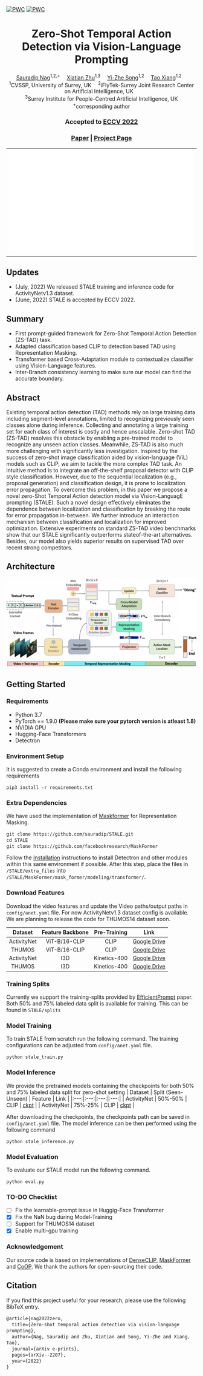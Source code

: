 [![PWC](https://img.shields.io/endpoint.svg?url=https://paperswithcode.com/badge/zero-shot-temporal-action-detection-via/zero-shot-action-detection-on-activitynet-1-3)](https://paperswithcode.com/sota/zero-shot-action-detection-on-activitynet-1-3?p=zero-shot-temporal-action-detection-via)
[![PWC](https://img.shields.io/endpoint.svg?url=https://paperswithcode.com/badge/zero-shot-temporal-action-detection-via/zero-shot-action-detection-on-thumos-14)](https://paperswithcode.com/sota/zero-shot-action-detection-on-thumos-14?p=zero-shot-temporal-action-detection-via)

<div align="center">

<h1>Zero-Shot Temporal Action Detection via Vision-Language Prompting</h1>

<div>
    <a href='https://sauradip.github.io/' target='_blank'>Sauradip Nag</a><sup>1,2,+</sup>&emsp;
    <a href='https://scholar.google.co.uk/citations?hl=en&user=ZbA-z1cAAAAJ&view_op=list_works&sortby=pubdate' target='_blank'>Xiatian Zhu</a><sup>1,3</sup>&emsp;
    <a href='https://scholar.google.co.uk/citations?user=irZFP_AAAAAJ&hl=en' target='_blank'>Yi-Zhe Song</a><sup>1,2</sup>&emsp;
    <a href='https://scholar.google.co.uk/citations?hl=en&user=MeS5d4gAAAAJ&view_op=list_works&sortby=pubdate' target='_blank'>Tao Xiang</a><sup>1,2</sup>&emsp;
</div>
<div>
    <sup>1</sup>CVSSP, University of Surrey, UK&emsp;
    <sup>2</sup>iFlyTek-Surrey Joint Research Center on Artificial Intelligence, UK&emsp; <br>
    <sup>3</sup>Surrey Institute for People-Centred Artificial Intelligence, UK
</div>
<div>
    <sup>+</sup>corresponding author
</div>

<h3><strong>Accepted to <a href='https://eccv2022.ecva.net/' target='_blank'>ECCV 2022</a></strong></h3>

<h3 align="center">
  <a href="https://arxiv.org/abs/2207.08184" target='_blank'>Paper</a> |
  <a href="https://sauradip.github.io/project_pages/STALE/" target='_blank'>Project Page</a> 
</h3>

<table>
<tr>
    <td><img src="assets/STALE_intro.gif" width="100%"/></td>
</tr>
</table>
</div>

## Updates

- (July, 2022) We released STALE training and inference code for ActivityNetv1.3 dataset.
- (June, 2022) STALE is accepted by ECCV 2022.

## Summary
- First prompt-guided framework for Zero-Shot Temporal Action Detection (ZS-TAD) task.
- Adapted classification based CLIP to detection based TAD using Representation Masking.
- Transformer based Cross-Adaptation module to contextualize classifier using Vision-Language features.
- Inter-Branch consistency learning to make sure our model can find the accurate boundary.

## Abstract

Existing temporal action detection (TAD) methods rely on
large training data including segment-level annotations, limited to recognizing previously seen classes alone during inference. Collecting and annotating a large training set for each class of interest is costly and hence
unscalable. Zero-shot TAD (ZS-TAD) resolves this obstacle by enabling
a pre-trained model to recognize any unseen action classes. Meanwhile,
ZS-TAD is also much more challenging with significantly less investigation. Inspired by the success of zero-shot image classification aided by
vision-language (ViL) models such as CLIP, we aim to tackle the more
complex TAD task. An intuitive method is to integrate an off-the-shelf
proposal detector with CLIP style classification. However, due to the sequential localization (e.g., proposal generation) and classification design,
it is prone to localization error propagation. To overcome this problem, in
this paper we propose a novel zero-Shot Temporal Action detection model
via Vision-LanguagE prompting (STALE). Such a novel design effectively eliminates the dependence between localization and classification
by breaking the route for error propagation in-between. We further introduce an interaction mechanism between classification and localization
for improved optimization. Extensive experiments on standard ZS-TAD
video benchmarks show that our STALE significantly outperforms stateof-the-art alternatives. Besides, our model also yields superior results on
supervised TAD over recent strong competitors. 

## Architecture
![](assets/main-fig-2.png)



## Getting Started

### Requirements
- Python 3.7
- PyTorch == 1.9.0  **(Please make sure your pytorch version is atleast 1.8)**
- NVIDIA GPU
- Hugging-Face Transformers
- Detectron

### Environment Setup
It is suggested to create a Conda environment and install the following requirements
```shell script
pip3 install -r requirements.txt
```

### Extra Dependencies
We have used the implementation of [Maskformer](https://github.com/facebookresearch/MaskFormer) for Representation Masking. 
```shell script
git clone https://github.com/sauradip/STALE.git
cd STALE
git clone https://github.com/facebookresearch/MaskFormer
```
Follow the [Installation](https://github.com/facebookresearch/MaskFormer/blob/main/INSTALL.md) instructions to install Detectron and other modules within this same environment if possible. After this step, place the files in ``` /STALE/extra_files ``` into ``` /STALE/MaskFormer/mask_former/modeling/transformer/ ```. 

### Download Features
Download the video features and update the Video paths/output paths in ``` config/anet.yaml ``` file. For now ActivityNetv1.3 dataset config is available. We are planning to release the code for THUMOS14 dataset soon. 

| Dataset | Feature Backbone | Pre-Training | Link | 
|:---:|:---:|:---:|:---:|
| ActivityNet | ViT-B/16-CLIP | CLIP | [Google Drive](https://drive.google.com/drive/folders/1OFyU7V-VPHYOkTfXTQR-XxLYO-rSgL_i?usp=sharing) |
| THUMOS | ViT-B/16-CLIP | CLIP | [Google Drive](https://drive.google.com/drive/folders/16eUrTrF8-S5ncb5psIN7ikP9GweAIP_t?usp=sharing) |
| ActivityNet | I3D | Kinetics-400 | [Google Drive](https://drive.google.com/drive/folders/1B1srfie2UWKwaC4-7bo6UItmJoESCUq3?usp=sharing) |
| THUMOS | I3D | Kinetics-400 | [Google Drive](https://drive.google.com/drive/folders/1C4YG01X9IIT1a568wMM8fgm4k4xTC2EQ?usp=sharing) |

### Training Splits
Currently we support the training-splits provided by [EfficientPrompt](https://github.com/ju-chen/Efficient-Prompt) paper. Both 50% and 75% labeled data split is available for training. This can be found in ``` STALE/splits ``` 

### Model Training 
To train STALE from scratch run the following command. The training configurations can be adjusted from  ``` config/anet.yaml ``` file.
```shell script
python stale_train.py
```
### Model Inference
We provide the pretrained models containing the checkpoints for both 50% and 75% labeled data split for zero-shot setting
| Dataset | Split (Seen-Unseen) | Feature | Link | 
|:---:|:---:|:---:|:---:|
| ActivityNet | 50%-50% | CLIP | [ckpt](https://drive.google.com/file/d/1DdJYl77YkRbU9DDczvX0ojCG_tqnBr6U/view?usp=sharing) |
| ActivityNet | 75%-25% | CLIP | [ckpt](https://drive.google.com/drive/folders/16eUrTrF8-S5ncb5psIN7ikP9GweAIP_t?usp=sharing) |

After downloading the checkpoints, the checkpoints path can be saved in ``` config/anet.yaml ``` file.
The model inference can be then performed using the following command 
```shell script
python stale_inference.py
```
### Model Evaluation
To evaluate our STALE model run the following command. 
```shell script
python eval.py
```
### TO-DO Checklist
- [ ] Fix the learnable-prompt issue in Huggig-Face Transformer
- [x] Fix the NaN bug during Model-Training
- [ ] Support for THUMOS14 dataset
- [x] Enable multi-gpu training

### Acknowledgement
Our source code is based on implementations of [DenseCLIP](https://github.com/raoyongming/DenseCLIP), [MaskFormer](https://github.com/facebookresearch/MaskFormer) and [CoOP](https://github.com/kaiyangzhou/coop). We thank the authors for open-sourcing their code. 
## Citation
If you find this project useful for your research, please use the following BibTeX entry.
```
@article{nag2022zero,
  title={Zero-shot temporal action detection via vision-language prompting},
  author={Nag, Sauradip and Zhu, Xiatian and Song, Yi-Zhe and Xiang, Tao},
  journal={arXiv e-prints},
  pages={arXiv--2207},
  year={2022}
}
```



